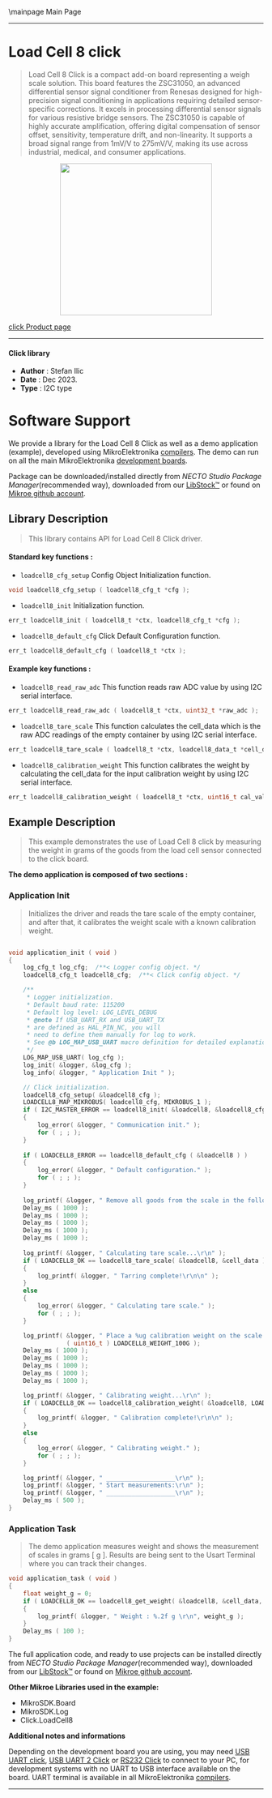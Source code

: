 \mainpage Main Page

---
# Load Cell 8 click

> Load Cell 8 Click is a compact add-on board representing a weigh scale solution. This board features the ZSC31050, an advanced differential sensor signal conditioner from Renesas designed for high-precision signal conditioning in applications requiring detailed sensor-specific corrections. It excels in processing differential sensor signals for various resistive bridge sensors. The ZSC31050 is capable of highly accurate amplification, offering digital compensation of sensor offset, sensitivity, temperature drift, and non-linearity. It supports a broad signal range from 1mV/V to 275mV/V, making its use across industrial, medical, and consumer applications.

<p align="center">
  <img src="https://download.mikroe.com/images/click_for_ide/loadcell8_click.png" height=300px>
</p>

[click Product page](https://www.mikroe.com/load-cell-8-click)

---


#### Click library

- **Author**        : Stefan Ilic
- **Date**          : Dec 2023.
- **Type**          : I2C type


# Software Support

We provide a library for the Load Cell 8 Click
as well as a demo application (example), developed using MikroElektronika
[compilers](https://www.mikroe.com/necto-studio).
The demo can run on all the main MikroElektronika [development boards](https://www.mikroe.com/development-boards).

Package can be downloaded/installed directly from *NECTO Studio Package Manager*(recommended way), downloaded from our [LibStock&trade;](https://libstock.mikroe.com) or found on [Mikroe github account](https://github.com/MikroElektronika/mikrosdk_click_v2/tree/master/clicks).

## Library Description

> This library contains API for Load Cell 8 Click driver.

#### Standard key functions :

- `loadcell8_cfg_setup` Config Object Initialization function.
```c
void loadcell8_cfg_setup ( loadcell8_cfg_t *cfg );
```

- `loadcell8_init` Initialization function.
```c
err_t loadcell8_init ( loadcell8_t *ctx, loadcell8_cfg_t *cfg );
```

- `loadcell8_default_cfg` Click Default Configuration function.
```c
err_t loadcell8_default_cfg ( loadcell8_t *ctx );
```

#### Example key functions :

- `loadcell8_read_raw_adc` This function reads raw ADC value by using I2C serial interface.
```c
err_t loadcell8_read_raw_adc ( loadcell8_t *ctx, uint32_t *raw_adc );
```

- `loadcell8_tare_scale` This function calculates the cell_data which is the raw ADC readings of the empty container by using I2C serial interface.
```c
err_t loadcell8_tare_scale ( loadcell8_t *ctx, loadcell8_data_t *cell_data );
```

- `loadcell8_calibration_weight` This function calibrates the weight by calculating the cell_data for the input calibration weight by using I2C serial interface.
```c
err_t loadcell8_calibration_weight ( loadcell8_t *ctx, uint16_t cal_val, loadcell8_data_t *cell_data );
```

## Example Description

> This example demonstrates the use of Load Cell 8 click by measuring the weight
 in grams of the goods from the load cell sensor connected to the click board.

**The demo application is composed of two sections :**

### Application Init

> Initializes the driver and reads the tare scale of the empty container, and after
 that, it calibrates the weight scale with a known calibration weight.

```c

void application_init ( void ) 
{
    log_cfg_t log_cfg;  /**< Logger config object. */
    loadcell8_cfg_t loadcell8_cfg;  /**< Click config object. */

    /** 
     * Logger initialization.
     * Default baud rate: 115200
     * Default log level: LOG_LEVEL_DEBUG
     * @note If USB_UART_RX and USB_UART_TX 
     * are defined as HAL_PIN_NC, you will 
     * need to define them manually for log to work. 
     * See @b LOG_MAP_USB_UART macro definition for detailed explanation.
     */
    LOG_MAP_USB_UART( log_cfg );
    log_init( &logger, &log_cfg );
    log_info( &logger, " Application Init " );

    // Click initialization.
    loadcell8_cfg_setup( &loadcell8_cfg );
    LOADCELL8_MAP_MIKROBUS( loadcell8_cfg, MIKROBUS_1 );
    if ( I2C_MASTER_ERROR == loadcell8_init( &loadcell8, &loadcell8_cfg ) ) 
    {
        log_error( &logger, " Communication init." );
        for ( ; ; );
    }
    
    if ( LOADCELL8_ERROR == loadcell8_default_cfg ( &loadcell8 ) )
    {
        log_error( &logger, " Default configuration." );
        for ( ; ; );
    }
    
    log_printf( &logger, " Remove all goods from the scale in the following 5 sec.\r\n" );
    Delay_ms ( 1000 );
    Delay_ms ( 1000 );
    Delay_ms ( 1000 );
    Delay_ms ( 1000 );
    Delay_ms ( 1000 );
    
    log_printf( &logger, " Calculating tare scale...\r\n" );
    if ( LOADCELL8_OK == loadcell8_tare_scale( &loadcell8, &cell_data ) )
    {
        log_printf( &logger, " Tarring complete!\r\n\n" );
    }
    else 
    {
        log_error( &logger, " Calculating tare scale." );
        for ( ; ; );
    }

    log_printf( &logger, " Place a %ug calibration weight on the scale in the following 5 sec.\r\n", 
                ( uint16_t ) LOADCELL8_WEIGHT_100G );
    Delay_ms ( 1000 );
    Delay_ms ( 1000 );
    Delay_ms ( 1000 );
    Delay_ms ( 1000 );
    Delay_ms ( 1000 );

    log_printf( &logger, " Calibrating weight...\r\n" );
    if ( LOADCELL8_OK == loadcell8_calibration_weight( &loadcell8, LOADCELL8_WEIGHT_100G, &cell_data ) ) 
    {
        log_printf( &logger, " Calibration complete!\r\n\n" );
    } 
    else 
    {
        log_error( &logger, " Calibrating weight." );
        for ( ; ; );
    }

    log_printf( &logger, " ___________________\r\n" );
    log_printf( &logger, " Start measurements:\r\n" );
    log_printf( &logger, " ___________________\r\n" );
    Delay_ms ( 500 );
}

```

### Application Task

> The demo application measures weight and shows the measurement of scales in grams [ g ].
  Results are being sent to the Usart Terminal where you can track their changes.

```c
void application_task ( void ) 
{
    float weight_g = 0;
    if ( LOADCELL8_OK == loadcell8_get_weight( &loadcell8, &cell_data, &weight_g ) )
    {
        log_printf( &logger, " Weight : %.2f g \r\n", weight_g );
    }
    Delay_ms ( 100 );
}
```


The full application code, and ready to use projects can be installed directly from *NECTO Studio Package Manager*(recommended way), downloaded from our [LibStock&trade;](https://libstock.mikroe.com) or found on [Mikroe github account](https://github.com/MikroElektronika/mikrosdk_click_v2/tree/master/clicks).

**Other Mikroe Libraries used in the example:**

- MikroSDK.Board
- MikroSDK.Log
- Click.LoadCell8

**Additional notes and informations**

Depending on the development board you are using, you may need
[USB UART click](https://www.mikroe.com/usb-uart-click),
[USB UART 2 Click](https://www.mikroe.com/usb-uart-2-click) or
[RS232 Click](https://www.mikroe.com/rs232-click) to connect to your PC, for
development systems with no UART to USB interface available on the board. UART
terminal is available in all MikroElektronika
[compilers](https://shop.mikroe.com/compilers).

---
